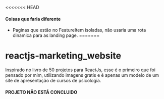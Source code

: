 <<<<<<< HEAD
#### Coisas que faria diferente
- Paginas que estão no FeatureItem isoladas, não usaria uma rota dinamica para as landing page.
=======
# reactjs-marketing_website

Inspirado no livro de 50 projetos para ReactJs, esse é o primeiro que foi pensado por mim, 
utilizando imagens gratis e é apenas um modelo de um site de apresentação de cursos de psicologia.

#### PROJETO NÃO ESTÁ CONCLUIDO

